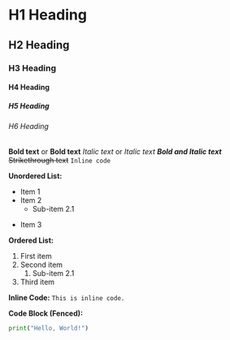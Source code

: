 # H1 Heading
## H2 Heading
### H3 Heading
#### H4 Heading
##### H5 Heading
###### H6 Heading

**Bold text** or __Bold text__
*Italic text* or _Italic text_
***Bold and Italic text***
~~Strikethrough text~~
`Inline code`

**Unordered List:**
- Item 1
- Item 2
  - Sub-item 2.1
* Item 3

**Ordered List:**
1. First item
2. Second item
   1. Sub-item 2.1
3. Third item

**Inline Code:**
`This is inline code.`

**Code Block (Fenced):**
```python
print("Hello, World!")

